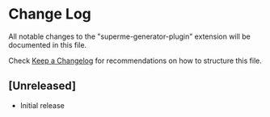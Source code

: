 # Change Log
All notable changes to the "superme-generator-plugin" extension will be documented in this file.

Check [Keep a Changelog](http://keepachangelog.com/) for recommendations on how to structure this file.

## [Unreleased]
- Initial release
